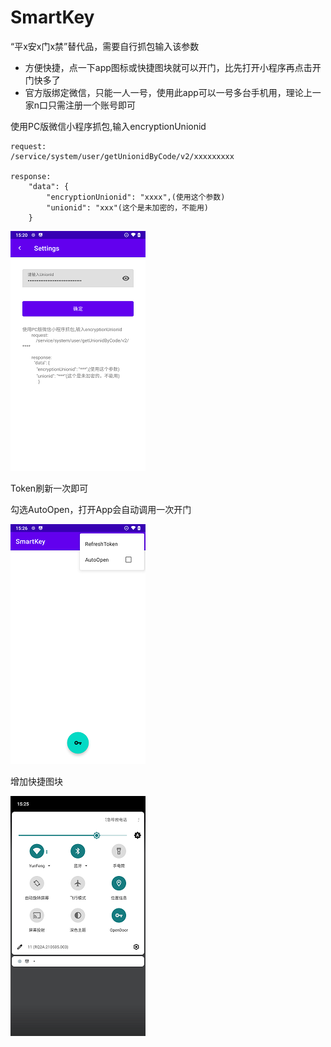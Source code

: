 # SmartKey
“平x安x门x禁”替代品，需要自行抓包输入该参数

- 方便快捷，点一下app图标或快捷图块就可以开门，比先打开小程序再点击开门快多了
- 官方版绑定微信，只能一人一号，使用此app可以一号多台手机用，理论上一家n口只需注册一个账号即可

使用PC版微信小程序抓包,输入encryptionUnionid

```
request:
/service/system/user/getUnionidByCode/v2/xxxxxxxxx

response:
	"data": {
		"encryptionUnionid": "xxxx",(使用这个参数)
		"unionid": "xxx"(这个是未加密的，不能用)
	}

```

![image](https://github.com/aoe-iu/SmarKey/blob/master/screenshot/p3.png)



Token刷新一次即可

勾选AutoOpen，打开App会自动调用一次开门

![image](https://github.com/aoe-iu/SmarKey/blob/master/screenshot/p1.png)



增加快捷图块

![image](https://github.com/aoe-iu/SmarKey/blob/master/screenshot/p2.png)
